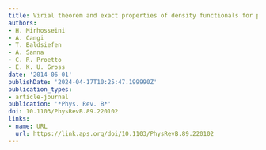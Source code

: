 ```yaml
---
title: Virial theorem and exact properties of density functionals for periodic systems
authors:
- H. Mirhosseini
- A. Cangi
- T. Baldsiefen
- A. Sanna
- C. R. Proetto
- E. K. U. Gross
date: '2014-06-01'
publishDate: '2024-04-17T10:25:47.199990Z'
publication_types:
- article-journal
publication: '*Phys. Rev. B*'
doi: 10.1103/PhysRevB.89.220102
links:
- name: URL
  url: https://link.aps.org/doi/10.1103/PhysRevB.89.220102
---
```

